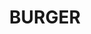 ---
title: "BURGER"
subtitle:
ingredients:
  - title: 
    theingredients:
      - ingredient: "1 κιλό αλεύρι 55άρι"
      - ingredient: "30γρ. νωπή μαγιά"
      - ingredient: "100γρ. βούτυρο"
      - ingredient: "50γρ. γάλα σε σκόνη"
      - ingredient: "130γρ. ζάχαρη"
      - ingredient: "20γρ. αλάτι"
      - ingredient: "600γρ. νερό [^44]"
preparation:
  - title: 
    method: "Χτυπάμε στο μίξερ με το γάντζο το αλεύρι, την σκόνη γάλα, τη ζάχαρη και το αλάτι μέχρι να ανακατευτούν καλά. Ρίχνουμε την μαγιά στο νερό και την αφήνουμε μέχρι να διαλυθεί. Προσθέτουμε στο μείγμα του αλευριού, το νερό με την μαγιά[^45] και ανακατεύουμε καλά. Ρίχνουμε το βούτυρο σε κομματάκια[^46]. Ανακατεύουμε μέχρι να έχουμε μια ζύμη λεία και υγρή. Μοιράζουμε στη μερίδα που θέλουμε π.χ. 100 γρ. Τα πλάθουμε για να τα κάνουμε στρογγυλά, βουτάμε την μία πλευρά σε νερό και μετά σε καβουρδισμένο σουσάμι ή οτιδήποτε άλλο π.χ. Ηλιόσπορους. Ψήνουμε, αρχικά στους 230 &#176;&#67; για 8 λεπτά μέχρι να πάρουν τα μπέργκερ λίγο χρώμα, ανοίγουμε για 1 δευτερόλεπτο την υγρασία[^47]. Στη σενέχεια ψήνουμε στους 280 &#176;&#67; μέχρι να έχουν ψηθεί από μέσα καλά."
footnotes:
  - footnote: "[^44]: Το νερό πρέπει να είναι κρύο γιατί στο τέλος θέλουμε η ζύμη να έχει μια συγκεκριμένη θερμοκρασία. Επίσης αν το νερό είναι ζεστό μπορεί να σκοτώσει μύκητες της μαγιάς έχοντας αρνητικές επιπτώσεις στο αποτέλεσμα."
  - footnote: "[^45]: Η μαγιά δεν πρέπει να έρθει σε επαφή με το αλάτι διότι αδρανοποιείται."
  - footnote: "[^46]: Ρίχνουμε το βούτυρο σε κομμάτακια για να διασκορπιστεί και να αφομοιωθεί καλύτερα μέσα στο μείγμα μας."
  - footnote: "[^47]: Στον φούρνο η υγρασία/υδρατμός μαζί με τα ζάχαρα βοηθούν στο να σχηματιστεί καλύτερη κόρα. Προσοχή: Αφήνουμε την υγρασία για 1 δευτερόλεπτο."
---